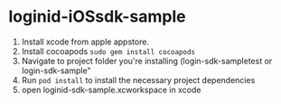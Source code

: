 # loginid-iOSsdk-sample
1. Install xcode from apple appstore.
2. Install cocoapods `sudo gem install cocoapods`
3. Navigate to project folder you're installing (login-sdk-sampletest or login-sdk-sample"
4. Run `pod install` to install the necessary project dependencies
5. open loginid-sdk-sample.xcworkspace in xcode
